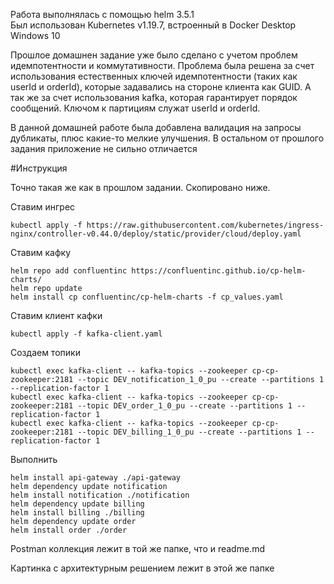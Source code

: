 Работа выполнялась с помощью helm 3.5.1  
Был использован Kubernetes v1.19.7, встроенный в Docker Desktop Windows 10

Прошлое домашнен задание уже было сделано с учетом проблем идемпотентности
и коммутативности. Проблема была решена за счет использования естественных ключей
идемпотентности (таких как userId и orderId), которые задавались на стороне клиента как
GUID. А так же за счет использования kafka, которая гарантирует порядок сообщений. 
Ключом к партициям служат userId и orderId.

В данной домашней работе была добавлена валидация на запросы дубликаты, плюс какие-то мелкие
улучшения. В остальном от прошлого задания приложение не сильно отличается 

#Инструкция

Точно такая же как в прошлом задании. Скопировано ниже.

Ставим ингрес

```
kubectl apply -f https://raw.githubusercontent.com/kubernetes/ingress-nginx/controller-v0.44.0/deploy/static/provider/cloud/deploy.yaml
```

Ставим кафку
```
helm repo add confluentinc https://confluentinc.github.io/cp-helm-charts/
helm repo update
helm install cp confluentinc/cp-helm-charts -f cp_values.yaml
```

Ставим клиент кафки
```
kubectl apply -f kafka-client.yaml
```

Создаем топики

```
kubectl exec kafka-client -- kafka-topics --zookeeper cp-cp-zookeeper:2181 --topic DEV_notification_1_0_pu --create --partitions 1 --replication-factor 1
kubectl exec kafka-client -- kafka-topics --zookeeper cp-cp-zookeeper:2181 --topic DEV_order_1_0_pu --create --partitions 1 --replication-factor 1
kubectl exec kafka-client -- kafka-topics --zookeeper cp-cp-zookeeper:2181 --topic DEV_billing_1_0_pu --create --partitions 1 --replication-factor 1
```

Выполнить  

```
helm install api-gateway ./api-gateway  
helm dependency update notification  
helm install notification ./notification  
helm dependency update billing  
helm install billing ./billing  
helm dependency update order  
helm install order ./order  
```

Postman коллекция лежит в той же папке, что и readme.md

Картинка с архитектурным решением лежит в этой же папке